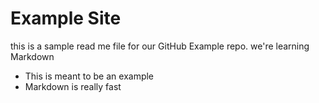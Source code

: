 # Example Site

this is a sample read me file for our GitHub Example repo. we're learning Markdown

* This is meant to be an example 
* Markdown is really fast
